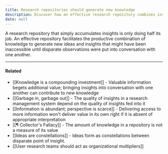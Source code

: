 ```yaml
---
title: Research repositories should generate new knowledge
description: Discover how an effective research repository combines insights to spark new ideas and unlock hidden knowledge beyond simply storing information.
date: null
---
```


A research repository that simply accumulates insights is only doing half its job. An effective repository facilitates the productive combination of knowledge to generate new ideas and insights that might have been inaccessible until disparate observations were put into conversation with one another.

---

#### Related

- [[Knowledge is a compounding investment]] - Valuable information begets additional value; bringing insights into conversation with one another can contribute to new knowledge
- [[Garbage in, garbage out]] - The quality of insights in a research management system depend on the quality of insights fed into it
- [[Information is abundant; perspective is scarce]] - Delivering access to more information won't deliver value in its own right if it is absent of appropriate interpretation
- [[¶ Collector's Fallacy]] - The amount of knowledge in a repository is not a measure of its value
- [[Ideas are constellations]] - Ideas form as constellations between disparate point of insight.
- [[User research teams should act as organizational multipliers]]
